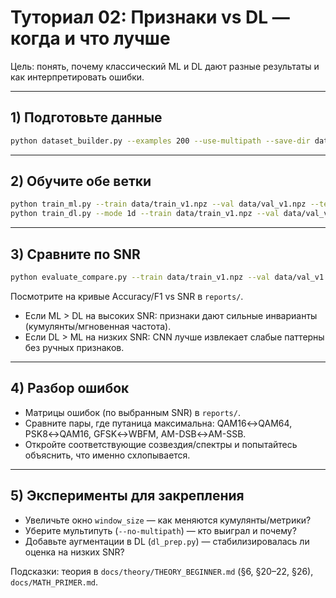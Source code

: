 # Туториал 02: Признаки vs DL — когда и что лучше

Цель: понять, почему классический ML и DL дают разные результаты и как интерпретировать ошибки.

---

## 1) Подготовьте данные

```bash
python dataset_builder.py --examples 200 --use-multipath --save-dir data --tag v1 --seed 42
```

---

## 2) Обучите обе ветки

```bash
python train_ml.py --train data/train_v1.npz --val data/val_v1.npz --test data/test_v1.npz --seed 42
python train_dl.py --mode 1d --train data/train_v1.npz --val data/val_v1.npz --test data/test_v1.npz --epochs 30 --batch-size 128 --seed 42
```

---

## 3) Сравните по SNR

```bash
python evaluate_compare.py --train data/train_v1.npz --val data/val_v1.npz --test data/test_v1.npz
```

Посмотрите на кривые Accuracy/F1 vs SNR в `reports/`.

- Если ML > DL на высоких SNR: признаки дают сильные инварианты (кумулянты/мгновенная частота).
- Если DL > ML на низких SNR: CNN лучше извлекает слабые паттерны без ручных признаков.

---

## 4) Разбор ошибок

- Матрицы ошибок (по выбранным SNR) в `reports/`.
- Сравните пары, где путаница максимальна: QAM16↔QAM64, PSK8↔QAM16, GFSK↔WBFM, AM-DSB↔AM-SSB.
- Откройте соответствующие созвездия/спектры и попытайтесь объяснить, что именно схлопывается.

---

## 5) Эксперименты для закрепления

- Увеличьте окно `window_size` — как меняются кумулянты/метрики?
- Уберите мультипуть (`--no-multipath`) — кто выиграл и почему?
- Добавьте аугментации в DL (`dl_prep.py`) — стабилизировалась ли оценка на низких SNR?

Подсказки: теория в `docs/theory/THEORY_BEGINNER.md` (§6, §20–22, §26), `docs/MATH_PRIMER.md`.